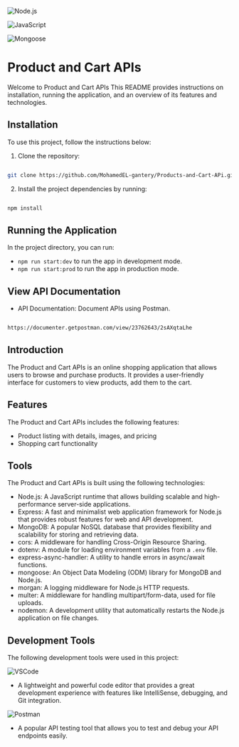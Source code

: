 ![Node.js](https://img.shields.io/badge/Node.js-20.11.0-green?logo=node.js)

![JavaScript](https://img.shields.io/badge/JavaScript-ES6+-F7DF1E?logo=javascript&logoColor=yellow)

![Mongoose](https://img.shields.io/badge/Mongoose-8.6.3-880000?logo=mongoose&logoColor=red)

# Product and Cart APIs

Welcome to Product and Cart APIs This README provides instructions on installation, running the application, and an overview of its features and technologies.

## Installation

To use this project, follow the instructions below:

1. Clone the repository:

```bash

git clone https://github.com/MohamedEL-gantery/Products-and-Cart-APi.git

```

2. Install the project dependencies by running:

```bash

npm install

```

## Running the Application

In the project directory, you can run:

- `npm run start:dev` to run the app in development mode.
- `npm run start:prod` to run the app in production mode.

## View API Documentation

- API Documentation: Document APIs using Postman.

```bash

https://documenter.getpostman.com/view/23762643/2sAXqtaLhe

```

## Introduction

The Product and Cart APIs is an online shopping application that allows users to browse and purchase products. It provides a user-friendly interface for customers to view products, add them to the cart.

## Features

The Product and Cart APIs includes the following features:

- Product listing with details, images, and pricing
- Shopping cart functionality

## Tools

The Product and Cart APIs is built using the following technologies:

- Node.js: A JavaScript runtime that allows building scalable and high-performance server-side applications.
- Express: A fast and minimalist web application framework for Node.js that provides robust features for web and API development.
- MongoDB: A popular NoSQL database that provides flexibility and scalability for storing and retrieving data.
- cors: A middleware for handling Cross-Origin Resource Sharing.
- dotenv: A module for loading environment variables from a `.env` file.
- express-async-handler: A utility to handle errors in async/await functions.
- mongoose: An Object Data Modeling (ODM) library for MongoDB and Node.js.
- morgan: A logging middleware for Node.js HTTP requests.
- multer: A middleware for handling multipart/form-data, used for file uploads.
- nodemon: A development utility that automatically restarts the Node.js application on file changes.

## Development Tools

The following development tools were used in this project:

![VSCode](https://img.shields.io/badge/VSCode-1.80.0-007ACC?logo=visual-studio-code&logoColor=white)

- A lightweight and powerful code editor that provides a great development experience with features like IntelliSense, debugging, and Git integration.

![Postman](https://img.shields.io/badge/Postman-10.15.0-FF6C37?logo=postman&logoColor=white)

- A popular API testing tool that allows you to test and debug your API endpoints easily.
